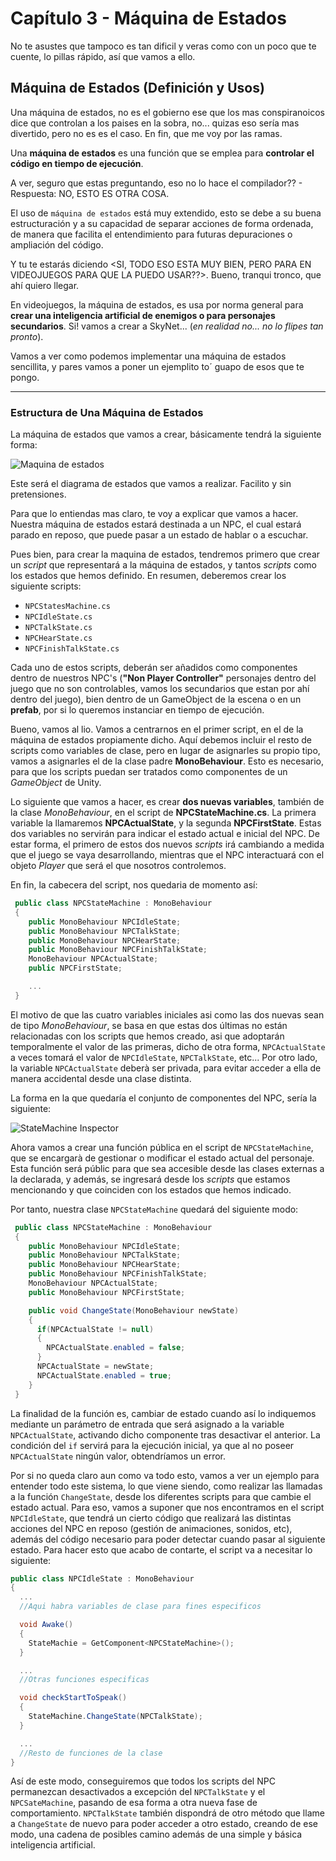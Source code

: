 # Capítulo 3 - Máquina de Estados
No te asustes que tampoco es tan dificil y veras como con un poco que te cuente, lo pillas rápido, así que vamos a ello.

## Máquina de Estados (Definición y Usos)
Una máquina de estados, no es el gobierno ese que los mas conspiranoicos dice que controlan a los paises en la sobra, no... quizas eso sería mas divertido, pero no es es el caso. En fin, que me voy por las ramas.

 Una __máquina de estados__ es una función que se emplea para **controlar el código en tiempo de ejecución**.

 A ver, seguro que estas preguntando, eso no lo hace el compilador?? - Respuesta: NO, ESTO ES OTRA COSA.

 El uso de `máquina de estados` está muy extendido, esto se debe a su buena estructuración y a su capacidad de separar acciones de forma ordenada, de manera que facilita el entendimiento para futuras depuraciones o ampliación del código.

 Y tu te estarás diciendo <SI, TODO ESO ESTA MUY BIEN, PERO PARA EN VIDEOJUEGOS PARA QUE LA PUEDO USAR??>. Bueno, tranqui tronco, que ahí quiero llegar.

 En videojuegos, la máquina de estados, es usa por norma general para __crear una inteligencia artificial de enemigos o para personajes secundarios__. Si! vamos a crear a SkyNet... (_en realidad no... no lo flipes tan pronto_).

 Vamos a ver como podemos implementar una máquina de estados sencillita, y pares vamos a poner un ejemplito to´ guapo de esos que te pongo.

---
 ### Estructura de Una Máquina de Estados

 La máquina de estados que vamos a crear, básicamente tendrá la siguiente forma:


 ![Maquina de estados](../img/12_02_State_machine.png)

 Este será el diagrama de estados que vamos a realizar. Facilito y sin pretensiones.

 Para que lo entiendas mas claro, te voy a explicar que vamos a hacer. Nuestra máquina de estados estará destinada a un NPC, el cual estará parado en reposo, que puede pasar a un estado de hablar o a escuchar.

 Pues bien, para crear la maquina de estados, tendremos primero que crear un _script_ que representará a la máquina de estados, y tantos _scripts_ como los estados que hemos definido. En resumen, deberemos crear los siguiente scripts:

 * `NPCStatesMachine.cs`
 * `NPCIdleState.cs`
 * `NPCTalkState.cs`
 * `NPCHearState.cs`
 * `NPCFinishTalkState.cs`

 Cada uno de estos scripts, deberán ser añadidos como componentes dentro de nuestros NPC's (__"Non Player Controller"__ personajes dentro del juego que no son controlables, vamos los secundarios que estan por ahí dentro del juego), bien dentro de un GameObject de la escena o en un __prefab__, por si lo queremos instanciar en tiempo de ejecución.

 Bueno, vamos al lio. Vamos a centrarnos en el primer script, en el de la máquina de estados propiamente dicho. Aquí debemos incluir el resto de scripts como variables de clase, pero en lugar de asignarles su propio tipo, vamos a asignarles el de la clase padre __MonoBehaviour__. Esto es necesario, para que los scripts puedan ser tratados como componentes de un _GameObject_ de Unity.

 Lo siguiente que vamos a hacer, es crear __dos nuevas variables__, también de la clase _MonoBehaviour_, en el script de __NPCStateMachine.cs__. La primera variable la llamaremos __NPCActualState__, y la segunda __NPCFirstState__. Estas dos variables no servirán para indicar el estado actual e inicial del NPC. De estar forma, el primero de estos dos nuevos _scripts_ irá cambiando a medida que el juego se vaya desarrollando, mientras que el NPC interactuará con el objeto _Player_ que será el que nosotros controlemos.

 En fin, la cabecera del script, nos quedaria de momento así:

 ```c#
  public class NPCStateMachine : MonoBehaviour
  {
     public MonoBehaviour NPCIdleState; 
     public MonoBehaviour NPCTalkState;
     public MonoBehaviour NPCHearState;
     public MonoBehaviour NPCFinishTalkState;
     MonoBehaviour NPCActualState;
     public NPCFirstState;

     ...
  }
 ```

 El motivo de que las cuatro variables iniciales asi como las dos nuevas sean de tipo _MonoBehaviour_, se basa en que estas dos últimas no están relacionadas con los scripts que hemos creado, asi que adoptarán temporalmente el valor de las primeras, dicho de otra forma, `NPCActualState` a veces tomará el valor de `NPCIdleState`, `NPCTalkState`, etc... Por otro lado, la variable `NPCActualState` deberà ser privada, para evitar acceder a ella de manera accidental desde una clase distinta.

 La forma en la que quedaría el conjunto de componentes del NPC, sería la siguiente:

 ![StateMachine Inspector](../img/12_02_State_machine_Inspector.png)

 Ahora vamos a crear una función pública en el script de `NPCStateMachine`, que se encargarà de gestionar o modificar el estado actual del personaje. Esta función será públic para que sea accesible desde las clases externas a la declarada, y además, se ingresará desde los _scripts_ que estamos mencionando y que coinciden con los estados que hemos indicado.

 Por tanto, nuestra clase `NPCStateMachine` quedará del siguiente modo:

 ```c#
  public class NPCStateMachine : MonoBehaviour
  {
     public MonoBehaviour NPCIdleState; 
     public MonoBehaviour NPCTalkState;
     public MonoBehaviour NPCHearState;
     public MonoBehaviour NPCFinishTalkState;
     MonoBehaviour NPCActualState;
     public MonoBehaviour NPCFirstState;

     public void ChangeState(MonoBehaviour newState)
     {
       if(NPCActualState != null)
       {
         NPCActualState.enabled = false;
       }
       NPCActualState = newState;
       NPCActualState.enabled = true;
     }
  }
 ``` 

 La finalidad de la función es, cambiar de estado cuando así lo indiquemos mediante un parámetro de entrada que será asignado a la variable `NPCActualState`, activando dicho componente tras desactivar el anterior. La condición del `if` servirá para la ejecución inicial, ya que al no poseer `NPCActualState` ningún valor, obtendríamos un error.

 Por si no queda claro aun como va todo esto, vamos a ver un ejemplo para entender todo este sistema, lo que viene siendo, como realizar las llamadas a la función `ChangeState`, desde los diferentes scripts para que cambie el estado actual. Para eso, vamos a suponer que nos encontramos en el script `NPCIdleState`, que tendrá un cierto código que realizará las distintas acciones del NPC en reposo (gestión de animaciones, sonidos, etc), además del código necesario para poder detectar cuando pasar al siguiente estado. Para hacer esto que acabo de contarte, el script va a necesitar lo siguiente:

 ```c#
 public class NPCIdleState : MonoBehaviour
 {
   ...
   //Aqui habra variables de clase para fines especificos

   void Awake()
   {
     StateMachie = GetComponent<NPCStateMachine>();
   }

   ...
   //Otras funciones especificas

   void checkStartToSpeak()
   {
     StateMachine.ChangeState(NPCTalkState);
   }

   ...
   //Resto de funciones de la clase
 }
 ```

 Así de este modo, conseguiremos que todos los scripts del NPC permanezcan desactivados a excepción del `NPCTalkState` y el `NPCSateMachine`, pasando de esa forma a otra nueva fase de comportamiento. `NPCTalkState` también dispondrá de otro método que llame a `ChangeState` de nuevo para poder acceder a otro estado, creando de ese modo, una cadena de posibles camino además de una simple y básica inteligencia artificial.